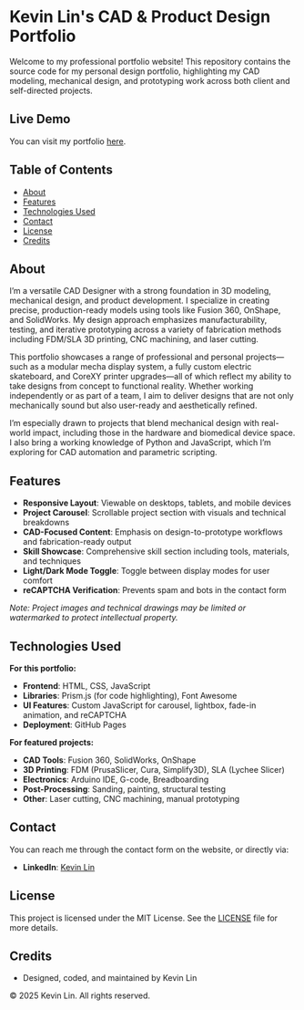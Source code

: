 # Kevin Lin's CAD & Product Design Portfolio

Welcome to my professional portfolio website! This repository contains the source code for my personal design portfolio, highlighting my CAD modeling, mechanical design, and prototyping work across both client and self-directed projects.

## Live Demo

You can visit my portfolio <a href="https://codeviith.github.io/cad" target="_blank">here</a>.

## Table of Contents

- [About](#about)
- [Features](#features)
- [Technologies Used](#technologies-used)
- [Contact](#contact)
- [License](#license)
- [Credits](#credits)

## About

I’m a versatile CAD Designer with a strong foundation in 3D modeling, mechanical design, and product development. I specialize in creating precise, production-ready models using tools like Fusion 360, OnShape, and SolidWorks. My design approach emphasizes manufacturability, testing, and iterative prototyping across a variety of fabrication methods including FDM/SLA 3D printing, CNC machining, and laser cutting.

This portfolio showcases a range of professional and personal projects—such as a modular mecha display system, a fully custom electric skateboard, and CoreXY printer upgrades—all of which reflect my ability to take designs from concept to functional reality. Whether working independently or as part of a team, I aim to deliver designs that are not only mechanically sound but also user-ready and aesthetically refined.

I’m especially drawn to projects that blend mechanical design with real-world impact, including those in the hardware and biomedical device space. I also bring a working knowledge of Python and JavaScript, which I’m exploring for CAD automation and parametric scripting.

## Features

- **Responsive Layout**: Viewable on desktops, tablets, and mobile devices
- **Project Carousel**: Scrollable project section with visuals and technical breakdowns
- **CAD-Focused Content**: Emphasis on design-to-prototype workflows and fabrication-ready output
- **Skill Showcase**: Comprehensive skill section including tools, materials, and techniques
- **Light/Dark Mode Toggle**: Toggle between display modes for user comfort
- **reCAPTCHA Verification**: Prevents spam and bots in the contact form

*Note: Project images and technical drawings may be limited or watermarked to protect intellectual property.*

## Technologies Used

**For this portfolio:**
- **Frontend**: HTML, CSS, JavaScript  
- **Libraries**: Prism.js (for code highlighting), Font Awesome  
- **UI Features**: Custom JavaScript for carousel, lightbox, fade-in animation, and reCAPTCHA  
- **Deployment**: GitHub Pages

**For featured projects:**
- **CAD Tools**: Fusion 360, SolidWorks, OnShape  
- **3D Printing**: FDM (PrusaSlicer, Cura, Simplify3D), SLA (Lychee Slicer)  
- **Electronics**: Arduino IDE, G-code, Breadboarding  
- **Post-Processing**: Sanding, painting, structural testing  
- **Other**: Laser cutting, CNC machining, manual prototyping

## Contact

You can reach me through the contact form on the website, or directly via:

- **LinkedIn**: [Kevin Lin](https://www.linkedin.com/in/kevinlin128/)

## License

This project is licensed under the MIT License. See the [LICENSE](LICENSE) file for more details.

## Credits
- Designed, coded, and maintained by Kevin Lin

&copy; 2025 Kevin Lin. All rights reserved.
